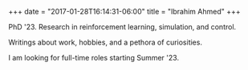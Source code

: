 +++
date = "2017-01-28T16:14:31-06:00"
title = "Ibrahim Ahmed"
+++

PhD '23. Research in reinforcement learning, simulation, and control.

Writings about work, hobbies, and a pethora of curiosities.

I am looking for full-time roles starting Summer '23.
